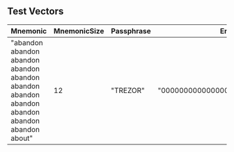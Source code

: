 
## Test Vectors

| Mnemonic | MnemonicSize | Passphrase | Entropy | Seed32 | Seed64 | Seed96 |
| ------ | ------- | ------- | ------- | ------- | ------- | ------- |
| "abandon abandon abandon abandon abandon abandon abandon abandon abandon abandon abandon about" | 12 | "TREZOR" | "00000000000000000000000000000000" | "9f49b8aa6610995af06dd77f4c73866fba249f398ed9fe2327726d12b4e71cad" | "9f49b8aa6610995af06dd77f4c73866fba249f398ed9fe2327726d12b4e71cad2affbb4bc18c98a6c4d7cc26f47f057a75828f4e796e78f4919591854add367f" | "9f49b8aa6610995af06dd77f4c73866fba249f398ed9fe2327726d12b4e71cad2affbb4bc18c98a6c4d7cc26f47f057a75828f4e796e78f4919591854add367f836ed9d85c9886d084efa31e300a3fdbf1cdc1ca29342355489584236a34b827"
    
